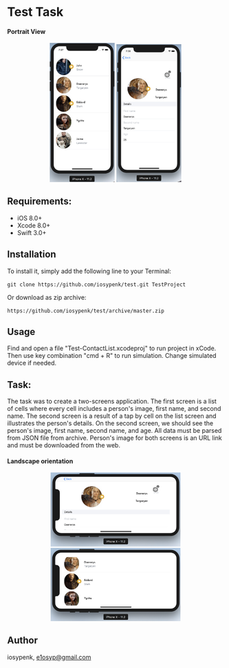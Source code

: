 # Test Task

#### Portrait View

<div align="center">
  <img src="https://github.com/iosypenk/test/blob/master/ScreenShots/101.png" width="30%" />
  <img src="https://github.com/iosypenk/test/blob/master/ScreenShots/102.png" width="30%" /> 
</div>

## Requirements:

- iOS 8.0+
- Xcode 8.0+
- Swift 3.0+

## Installation

To install it, simply add the following line to your Terminal:

```
git clone https://github.com/iosypenk/test.git TestProject
```
Or download as zip archive:
```
https://github.com/iosypenk/test/archive/master.zip
```
## Usage

Find and open a file "Test-ContactList.xcodeproj" to run project in xCode.
Then use key combination "cmd + R" to run simulation. Change simulated device if needed.

## Task:
The task was to create a two-screens application. The first screen is a list of cells where every cell includes a person's image, first name, and second name. The second screen is a result of a tap by cell on the list screen and illustrates the person's details. On the second screen, we should see the person's image, first name, second name, and age. All data must be parsed from JSON file from archive. Person's image for both screens is an URL link and must be downloaded from the web.

#### Landscape orientation
<div align="center">
 <img src="https://github.com/iosypenk/test/blob/master/ScreenShots/201.png" width="60%" />
 <img src="https://github.com/iosypenk/test/blob/master/ScreenShots/202.png" width="60%" />

</div>

## Author

iosypenk, e1osyp@gmail.com


